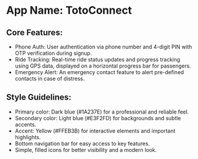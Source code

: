 # **App Name**: TotoConnect

## Core Features:

- Phone Auth: User authentication via phone number and 4-digit PIN with OTP verification during signup.
- Ride Tracking: Real-time ride status updates and progress tracking using GPS data, displayed on a horizontal progress bar for passengers.
- Emergency Alert: An emergency contact feature to alert pre-defined contacts in case of distress.

## Style Guidelines:

- Primary color: Dark blue (#1A237E) for a professional and reliable feel.
- Secondary color: Light blue (#E3F2FD) for backgrounds and subtle accents.
- Accent: Yellow (#FFEB3B) for interactive elements and important highlights.
- Bottom navigation bar for easy access to key features.
- Simple, filled icons for better visibility and a modern look.